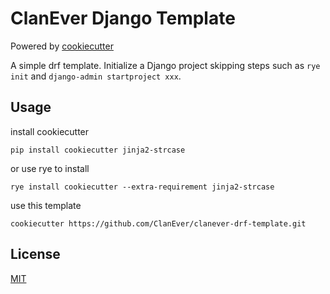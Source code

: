 # ClanEver Django Template

Powered by [cookiecutter](https://github.com/cookiecutter/cookiecutter)

A simple drf template. Initialize a Django project skipping steps such as `rye init` and `django-admin startproject xxx`.

## Usage

install cookiecutter
```shell
pip install cookiecutter jinja2-strcase
```

or use rye to install
```shell
rye install cookiecutter --extra-requirement jinja2-strcase
```

use this template
```shell
cookiecutter https://github.com/ClanEver/clanever-drf-template.git
```

## License

[MIT](./LICENSE)
